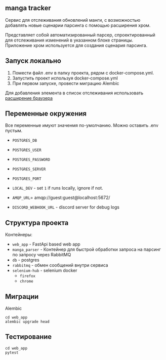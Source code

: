 ## manga tracker
Сервис для отслеживания обновлений манги, 
с возможностью добавлять новые сценарии парсинга с помощью расширения хром.

Представляет собой автоматизированный парсер, спроектированный для отслеживания изменений в указанном блоке страницы.
Приложение хром используется для создания сценария парсинга.

## Запуск локально

1. Помести файл .env в папку проекта, рядом с docker-compose.yml.
2. Запустить проект используя docker-compose.yml
3. При первом запуске, провести миграцию Alembic

Для добавления элемента в список отслеживания использовать [расширение браузера][tool]

[tool]: https://github.com/Evgene-Kopylov/manga-garden-tool

## Переменные окружения

Все переменные имуют значенмя по-умолчанию. Можно оставить .env пустым.

- `POSTGRES_DB`
- `POSTGRES_USER`
- `POSTGRES_PASSWORD`

- `POSTGRES_SERVER`
- `POSTGRES_PORT`

- `LOCAL_DEV` - set `1` if runs locally, ignore if not.
- `AMQP_URL`= amqp://guest:guest@localhost:5672/
- `DISCORD_WEBHOOK_URL` - discord server for debug logs

## Структура проекта

Контейнеры:

- `web_app` - FastApi based web app
- `manga_parser` - Контейнер для быстрой обработки запроса на парсинг по запросу через RabbitMQ
- `db` - postgres
- `rabbitmq` - обмен сообщений внутри сервиса
- `selenium-hub` - selenium docker
  - `firefox`
  - `chrome`

## Миграции

Alembic

```commandline
cd web_app
alembic upgrade head
```

## Тестирование

```commandline
cd web_app
pytest
```

